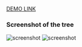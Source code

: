 [DEMO LINK](https://akulahere.github.io/js_sliding-tree-DOM/)

### Screenshot of the tree
![screenshot](src/images/sliding_tree.png)
![screenshot](src/images/sliding_tree2.png)
